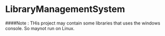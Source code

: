# LibraryManagementSystem

####Note : THis project may contain some libraries that uses the windows console. So maynot run on Linux.

